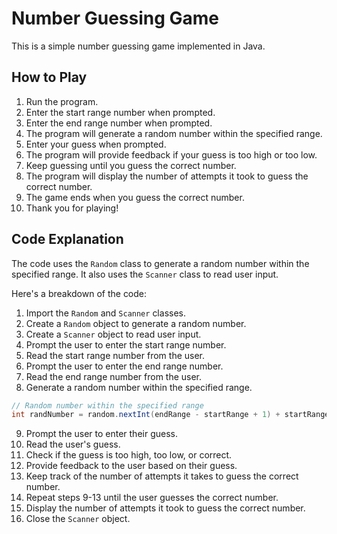 # Number Guessing Game

This is a simple number guessing game implemented in Java.

## How to Play

1. Run the program.
2. Enter the start range number when prompted.
3. Enter the end range number when prompted.
4. The program will generate a random number within the specified range.
5. Enter your guess when prompted.
6. The program will provide feedback if your guess is too high or too low.
7. Keep guessing until you guess the correct number.
8. The program will display the number of attempts it took to guess the correct number.
9. The game ends when you guess the correct number.
10. Thank you for playing!

## Code Explanation

The code uses the `Random` class to generate a random number within the specified range. It also uses the `Scanner` class to read user input.

Here's a breakdown of the code:

1. Import the `Random` and `Scanner` classes.
2. Create a `Random` object to generate a random number.
3. Create a `Scanner` object to read user input.
4. Prompt the user to enter the start range number.
5. Read the start range number from the user.
6. Prompt the user to enter the end range number.
7. Read the end range number from the user.
8. Generate a random number within the specified range.
```java
// Random number within the specified range
int randNumber = random.nextInt(endRange - startRange + 1) + startRange;

```
9. Prompt the user to enter their guess.
10. Read the user's guess.
11. Check if the guess is too high, too low, or correct.
12. Provide feedback to the user based on their guess.
13. Keep track of the number of attempts it takes to guess the correct number.
14. Repeat steps 9-13 until the user guesses the correct number.
15. Display the number of attempts it took to guess the correct number.
16. Close the `Scanner` object.
